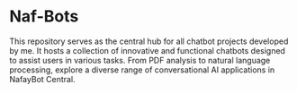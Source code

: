 # Naf-Bots
This repository serves as the central hub for all chatbot projects developed by me. It hosts a collection of innovative and functional chatbots designed to assist users in various tasks. From PDF analysis to natural language processing, explore a diverse range of conversational AI applications in NafayBot Central.
